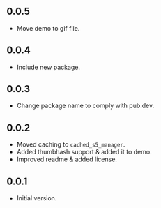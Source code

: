 ## 0.0.5

- Move demo to gif file.

## 0.0.4

- Include new package.

## 0.0.3

- Change package name to comply with pub.dev.

## 0.0.2

- Moved caching to `cached_s5_manager`.
- Added thumbhash support & added it to demo.
- Improved readme & added license.

## 0.0.1

- Initial version.
